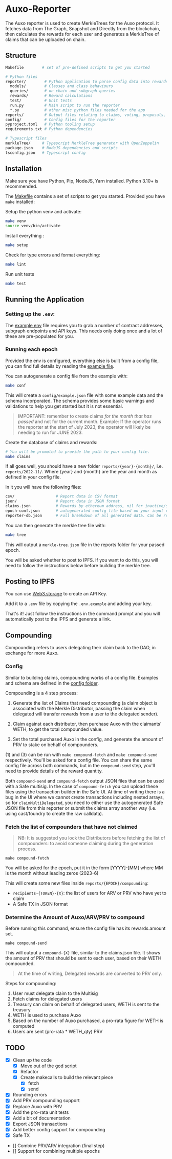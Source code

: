 # Auxo-Reporter

The Auxo reporter is used to create MerkleTrees for the Auxo protocol.
It fetches data from The Graph, Snapshot and Directly from the blockchain, then calculates the rewards for each user and generates a MerkleTree of claims that can be uploaded on chain.

## Structure

```sh
Makefile        # set of pre-defined scripts to get you started

# Python files
reporter/        # Python application to parse config data into rewards database
  models/        # Classes and class behaviours
  queries/       # on chain and subgraph queries
  rewards/       # Reward calculations
  test/          # Unit tests
  run.py         # Main script to run the reporter
  *.py           # other misc python files needed for the app
reports/         # Output files relating to claims, voting, proposals, rewards and the final tree
config/          # Config files for the reporter
pyproject.toml   # Python tooling setup
requirements.txt # Python dependencies

# Typescript files
merkleTree/     # Typescript MerkleTree generator with OpenZeppelin
package.json    # NodeJS dependencies and scripts
tsconfig.json   # Typescript config
```

## Installation

Make sure you have Python, Pip, NodeJS, Yarn installed. Python 3.10+ is recommended.

The [Makefile](./Makefile) contains a set of scripts to get you started. Provided you have `make` installed:

Setup the python venv and activate:

```sh
make venv
source venv/bin/activate
```

Install everything :

```sh
make setup
```

Check for type errors and format everything:

```sh
make lint
```

Run unit tests

```sh
make test
```

## Running the Application

### Setting up the `.env`:

The [example env](.env.example) file requires you to grab a number of contract addresses, subgraph endpoints and API keys. This needs only doing once and a lot of these are pre-populated for you.

### Running each epoch

Provided the env is configured, everything else is built from a config file, you can find full details by reading the [example file](./config/example.jsonc).

You can autogenerate a config file from the example with:

```sh
make conf
```

This will create a `config/example.json` file with some example data and the schema incorporated. The schema provides some basic warnings and validations to help you get started but it is not essential.

> IMPORTANT: remember to create claims *for the month that has passed* and not for the current month. 
> Example: If the operator runs the reporter at the start of July 2023, the operator will likely be needing to run for JUNE 2023.

Create the database of claims and rewards:

```sh
# You will be promoted to provide the path to your config file.
make claims
```

If all goes well, you should have a new folder `reports/{year}-{month}/`, i.e. `reports/2022-11/`. Where {year} and {month} are the year and month as defined in your config file.

In it you will have the following files:

```sh
csv/                  # Report data in CSV format
json/                 # Report data in JSON format
claims.json           # Rewards by ethereum address, nil for inactive/slashed users
epoch-conf.json       # autogenerated config file based on your input config file
reporter-db.json      # Full breakdown of all generated data. Can be readable by TinyDB
```

You can then generate the merkle tree file with:

```sh
make tree
```

This will output a `merkle-tree.json` file in the reports folder for your passed epoch.

You will be asked whether to post to IPFS. If you want to do this, you will need to follow the instructions below before building the merkle tree.

## Posting to IPFS

You can use [Web3.storage](https://web3.storage/tokens/) to create an API Key.

Add it to a `.env` file by copying the `.env.example` and adding your key.

That's it! Just follow the instructions in the command prompt and you will automatically post to the IPFS and generate a link.

## Compounding

Compounding refers to users delegating their claim back to the DAO, in exchange for more Auxo. 

### Config

Similar to building claims, compounding works of a config file. Examples and schema are defined in the [config folder](./config). 

Compounding is a 4 step process:

1. Generate the list of Claims that need compounding (a claim object is associated with the Merkle Distributor, passing the claim when delegated will transfer rewards from a user to the delegated sender). 

2. Claim against each distributor, then purchase Auxo with the claimants' WETH, to get the total compounded value.

3. Set the total purchased Auxo in the config, and generate the amount of PRV to stake on behalf of compounders.

(1) and (3) can be run with `make compound-fetch` and `make compound-send` respectively. You'll be asked for a config file. You can share the same config file across both commands, but in the `compound-send` step, you'll need to provide details of the reward quantity.

Both `compound-send` and `compound-fetch` output JSON files that can be used with a Safe multisig. In the case of `compound-fetch` you can upload these files using the transaction builder in the Safe UI. At time of writing there is a bug in the UI where we cannot create transactions including nested arrays, so for `claimMultiDelegated`, you need to either use the autogenerated Safe JSON file from this reporter or submit the claims array another way (i.e. using cast/foundry to create the raw calldata).


### Fetch the list of compounders that have not claimed

> NB: It is suggested you lock the Distributors before fetching the list of compounders: to avoid someone claiming during the generation process.

```
make compound-fetch
```
You will be asked for the epoch, put it in the form [YYYY]-[MM] where MM is the month without leading zeros (2023-6)

This will create some new files inside `reports/{EPOCH}/compounding`:
- `recipients-{TOKEN}-{X}`: the list of users for ARV or PRV who have yet to claim
- A Safe TX in JSON format

### Determine the Amount of Auxo/ARV/PRV to compound

Before running this command, ensure the config file has its rewards.amount set.

```
make compound-send
```
This will output a `compound-{X}` file, similar to the claims.json file. It shows the amount of PRV that should be sent to each user, based on their WETH compounded.

> At the time of writing, Delegated rewards are converted to PRV only.

Steps for compounding:

1. User must delegate claim to the Multisig
2. Fetch claims for delegated users
3. Treasury can claim on behalf of delegated users, WETH is sent to the treasury
4. WETH is used to purchase Auxo
5. Based on the number of Auxo purchased, a pro-rata figure for WETH is computed
6. Users are sent (pro-rata * WETH_qty) PRV

## TODO

- [x] Clean up the code
    - [x] Move out of the god script
    - [x] Refactor
    - [x] Create makecalls to build the relevant piece
        - [x] fetch
        - [x] send
- [x] Rounding errors
- [x] Add PRV compounding support
- [x] Replace Auxo with PRV
- [x] Add the pro-rata unit tests
- [x] Add a bit of documentation
- [x] Export JSON transactions
- [x] Add better config support for compounding
- [x] Safe TX 
- [] Combine PRV/ARV integration (final step)
- [] Support for combining multiple epochs

